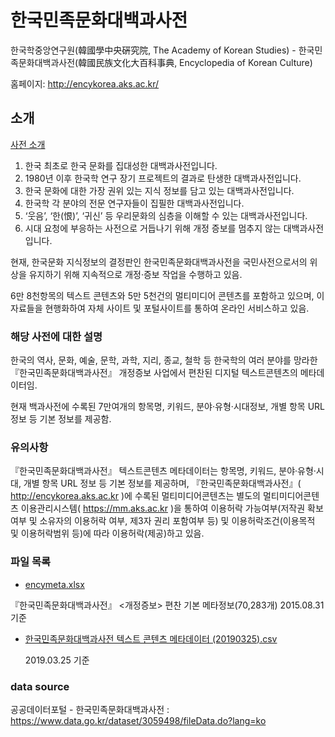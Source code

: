 # 한국민족문화대백과사전
한국학중앙연구원(韓國學中央硏究院, The Academy of Korean Studies) - 한국민족문화대백과사전(韓國民族文化大百科事典, Encyclopedia of Korean Culture)

홈페이지: http://encykorea.aks.ac.kr/

## 소개

 [사전 소개](http://encykorea.aks.ac.kr/Main/Intro)
 
 1. 한국 최초로 한국 문화를 집대성한 대백과사전입니다.
 2. 1980년 이후 한국학 연구 장기 프로젝트의 결과로 탄생한 대백과사전입니다.
 3. 한국 문화에 대한 가장 권위 있는 지식 정보를 담고 있는 대백과사전입니다.
 4. 한국학 각 분야의 전문 연구자들이 집필한 대백과사전입니다.
 5. ‘웃음’, ‘한(恨)’, ‘귀신’ 등 우리문화의 심층을 이해할 수 있는 대백과사전입니다.
 6. 시대 요청에 부응하는 사전으로 거듭나기 위해 개정 증보를 멈추지 않는 대백과사전입니다.


 현재, 한국문화 지식정보의 결정판인 한국민족문화대백과사전을 국민사전으로서의 위상을 유지하기 위해 지속적으로 개정·증보 작업을 수행하고 있음. 
 
 6만 8천항목의 텍스트 콘텐츠와 5만 5천건의 멀티미디어 콘텐츠를 포함하고 있으며, 이 자료들을 현행화하여 자체 사이트 및 포털사이트를 통하여 온라인 서비스하고 있음.

### 해당 사전에 대한 설명

 한국의 역사, 문화, 예술, 문학, 과학, 지리, 종교, 철학 등 한국학의 여러 분야를 망라한 『한국민족문화대백과사전』 개정증보 사업에서 편찬된 디지털 텍스트콘텐츠의 메타데이터임.
 
 현재 백과사전에 수록된 7만여개의 항목명, 키워드, 분야·유형·시대정보, 개별 항목 URL 정보 등 기본 정보를 제공함.

### 유의사항

 『한국민족문화대백과사전』 텍스트콘텐츠 메타데이터는 항목명, 키워드, 분야·유형·시대, 개별 항목 URL 정보 등 기본 정보를 제공하며, 『한국민족문화대백과사전』( http://encykorea.aks.ac.kr )에 수록된 멀티미디어콘텐츠는 별도의 멀티미디어콘텐츠 이용관리시스템( https://mm.aks.ac.kr )을 통하여 이용허락 가능여부(저작권 확보 여부 및 소유자의 이용허락 여부, 제3자 권리 포함여부 등) 및 이용허락조건(이용목적 및 이용허락범위 등)에 따라 이용허락(제공)하고 있음.

### 파일 목록

* [encymeta.xlsx](encymeta.xlsx)

 『한국민족문화대백과사전』 <개정증보> 편찬 기본 메타정보(70,283개) 2015.08.31 기준

* [한국민족문화대백과사전 텍스트 콘텐츠 메타데이터 (20190325).csv](https://github.com/studioego/CJKV/blob/master/document/doc/korean/%ED%95%9C%EA%B5%AD%EB%AF%BC%EC%A1%B1%EB%AC%B8%ED%99%94%EB%8C%80%EB%B0%B1%EA%B3%BC%EC%82%AC%EC%A0%84/%20%ED%95%9C%EA%B5%AD%EB%AF%BC%EC%A1%B1%EB%AC%B8%ED%99%94%EB%8C%80%EB%B0%B1%EA%B3%BC%EC%82%AC%EC%A0%84%20%ED%85%8D%EC%8A%A4%ED%8A%B8%20%EC%BD%98%ED%85%90%EC%B8%A0%20%EB%A9%94%ED%83%80%EB%8D%B0%EC%9D%B4%ED%84%B0%20(20190325).csv)

  2019.03.25 기준
  
### data source

공공데이터포털 - 한국민족문화대백과사전 : https://www.data.go.kr/dataset/3059498/fileData.do?lang=ko
